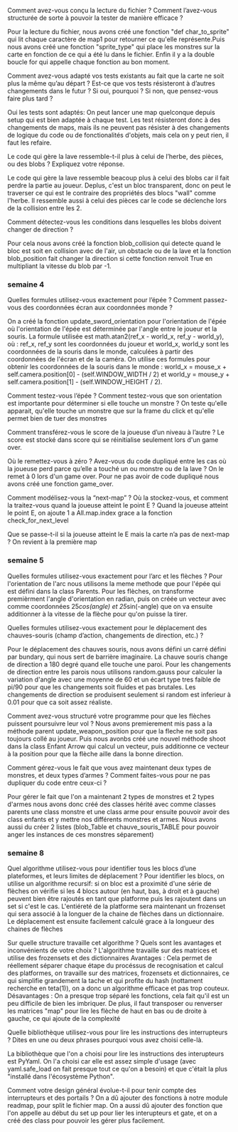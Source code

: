 Comment avez-vous conçu la lecture du fichier ? Comment l’avez-vous structurée de sorte à pouvoir la tester de manière efficace ?

Pour la lecture du fichier, nous avons créé une fonction "def char_to_sprite" qui lit chaque caractère de map1 pour retourner ce qu'elle représente.Puis nous avons créé une fonction "sprite_type" qui place les monstres sur la carte en fonction de ce qui a été lu dans le fichier. Enfin il y a la double boucle for qui appelle chaque fonction au bon moment.

Comment avez-vous adapté vos tests existants au fait que la carte ne soit plus la même qu’au départ ? Est-ce que vos tests résisteront à d’autres changements dans le futur ? Si oui, pourquoi ? Si non, que pensez-vous faire plus tard ?

Oui les tests sont adaptés: On peut lancer une map quelconque depuis setup qui est bien adaptée à chaque test. Les test résisteront donc à des changements de maps, mais ils ne peuvent pas résister à des changements de logique du code ou de fonctionalités d'objets, mais cela on y peut rien, il faut les refaire. 

Le code qui gère la lave ressemble-t-il plus à celui de l’herbe, des pièces, ou des blobs ? Expliquez votre réponse.

Le code qui gère la lave ressemble beacoup plus à celui des blobs car il fait perdre la partie au joueur. Deplus, c'est un bloc transparent, donc on peut le traverser ce qui est le contraire des propriétés des blocs "wall" comme l'herbe. Il ressemble aussi à celui des pièces car le code se déclenche lors de la collision entre les 2.

Comment détectez-vous les conditions dans lesquelles les blobs doivent changer de direction ?

Pour cela nous avons créé la fonction blob_collision qui detecte quand le bloc est soit en collision avec de l'air, un obstacle ou de la lave et la fonction blob_position fait changer la direction si cette fonction renvoit True en multipliant la vitesse du blob par -1.

### semaine 4

Quelles formules utilisez-vous exactement pour l’épée ? Comment passez-vous des coordonnées écran aux coordonnées monde ?

On a créé la fonction update_sword_orientation pour l'orientation de l'épée où l'orientation de l'épée est déterminée par l'angle entre le joueur et la souris. La formule utilisée est math.atan2(ref_x - world_x, ref_y - world_y), où : ref_x, ref_y sont les coordonnées du joueur et world_x, world_y sont les coordonnées de la souris dans le monde, calculées à partir des coordonnées de l'écran et de la caméra.
On utilise ces formules pour obtenir les coordonnées de la souris dans le monde : world_x = mouse_x + self.camera.position[0] - (self.WINDOW_WIDTH / 2) et world_y = mouse_y + self.camera.position[1] - (self.WINDOW_HEIGHT / 2).

Comment testez-vous l’épée ? Comment testez-vous que son orientation est importante pour déterminer si elle touche un monstre ?
On teste qu'elle apparait, qu'elle touche un monstre que sur la frame du click et qu'elle permet bien de tuer des monstres

Comment transférez-vous le score de la joueuse d’un niveau à l’autre ?
Le score est stocké dans score qui se réinitialise seulement lors d'un game over.

Où le remettez-vous à zéro ? Avez-vous du code dupliqué entre les cas où la joueuse perd parce qu’elle a touché un ou monstre ou de la lave ?
On le remet à 0 lors d'un game over. Pour ne pas avoir de code dupliqué nous avons créé une fonction game_over.

Comment modélisez-vous la “next-map” ? Où la stockez-vous, et comment la traitez-vous quand la joueuse atteint le point E ?
Quand la joueuse atteint le point E, on ajoute 1 a All.map.index grace a la fonction check_for_next_level

Que se passe-t-il si la joueuse atteint le E mais la carte n’a pas de next-map ?
On revient à la première map

### semaine 5

Quelles formules utilisez-vous exactement pour l’arc et les flèches ?
Pour l'orientation de l'arc nous utilisons la meme methode que pour l'épée qui est défini dans la class Parents.
Pour les flèches, on transforme premièrment l'angle d'orientation en radian, puis on créée un vecteur avec comme coordonnées 25*cos(angle) et 25*sin(-angle) que on va ensuite additionner à la vitesse de la flèche pour qu'on puisse la tirer.

Quelles formules utilisez-vous exactement pour le déplacement des chauves-souris (champ d’action, changements de direction, etc.) ?

Pour le déplacement des chauves souris, nous avons défini un carré défini par bundary, qui nous sert de barrière imaginaire. La chauve souris change de direction a 180 degré quand elle touche une paroi. Pour les changements de direction entre les parois nous utilisons random.gauss pour calculer la variation d'angle avec une moyenne de 60 et un écart type tres faible de pi/90 pour que les changements soit fluides et pas brutales. Les changements de direction se produisent seulement si random est inferieur à 0.01 pour que ca soit assez réaliste.

Comment avez-vous structuré votre programme pour que les flèches puissent poursuivre leur vol ?
Nous avons premierement mis pass a la méthode parent update_weapon_position pour que la fleche ne soit pas toujours collé au joueur. Puis nous avonbs créé une nouvel méthode shoot dans la class Enfant Arrow qui calcul un vecteur, puis additionne ce vecteur à la position pour que la flèche aille dans la bonne direction.

Comment gérez-vous le fait que vous avez maintenant deux types de monstres, et deux types d’armes ? Comment faites-vous pour ne pas dupliquer du code entre ceux-ci ?

Pour gérer le fait que l'on a maintenant 2 types de monstres et 2 types d'armes nous avons donc créé des classes hérité avec comme classes parents une class monstre et une class arme pour ensuite pouvoir avoir des class enfants et y mettre nos différents monstres et armes. Nous avons aussi du créer 2 listes (blob_Table et chauve_souris_TABLE pour pouvoir anger les instances de ces monstres séparement)

### semaine 8
Quel algorithme utilisez-vous pour identifier tous les blocs d’une plateformes, et leurs limites de déplacement ?
Pour identifier les blocs, on utilise un algorithme recursif: si on bloc est a proximité d'une série de flèches on vérifie si les 4 blocs autour (en haut, bas, à droit et à gauche) peuvent bien être rajoutés en tant que platforme puis les rajoutent dans un set si c'est le cas. L'entiéreté de la platforme sera maintenant un frozenset qui sera associé à la longuer de la chaine de flèches dans un dictionnaire. Le déplacement est ensuite facilement calculé grace à la longueur des chaines de flèches

Sur quelle structure travaille cet algorithme ? Quels sont les avantages et inconvénients de votre choix ?
L'algorithme travaille sur des matrices et utilise des frozensets et des dictionnaires
Avantages : Cela permet de réellement séparer chaque étape du procéssus de recognisation et calcul des platformes, on travaille sur des matrices, frozensets et dictionnaires, ce qui simplifie grandement la tache et qui profite du hash (nottament recherche en teta(1)), on a donc un algorithme efficace et pas trop couteux.
Désavantages : On a presque trop séparé les fonctions, cela fait qu'il est un peu difficile de bien les imbriquer. De plus, il faut transposer ou renverser les matrices "map" pour lire les flèche de haut en bas ou de droite à gauche, ce qui ajoute de la complexité

Quelle bibliothèque utilisez-vous pour lire les instructions des interrupteurs ? Dites en une ou deux phrases pourquoi vous avez choisi celle-là.

La bibliothèque que l'on a choisi pour lire les instructions des interupteurs est PyYaml. On l'a choisi car elle est assez simple d'usage (avec yaml.safe_load on fait presque tout ce qu'on a besoin) et que c'était la plus "installé dans l'écosystème Python".

Comment votre design général évolue-t-il pour tenir compte des interrupteurs et des portails ?
On a dû ajouter des fonctions à  notre module readmap, pour split le fichier map. On a aussi dû ajouter des fonction que l'on appelle au début du set up pour lier les interupteurs et gate, et on a créé des class pour pouvoir les gérer plus facilement.

